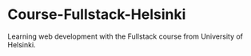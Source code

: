 # Course-Fullstack-Helsinki
Learning web development with the Fullstack course from University of Helsinki.
